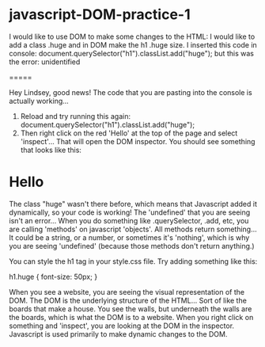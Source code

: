 # javascript-DOM-practice-1

I would like to use DOM to make some changes to the HTML:
I would like to add a class .huge and in DOM make the h1 .huge size. 
I inserted this code in console: document.querySelector("h1").classList.add("huge");
but this was the error: unidentified


=====

Hey Lindsey, good news!  The code that you are pasting into the console is actually working... 
1. Reload and try running this again: document.querySelector("h1").classList.add("huge");
2. Then right click on the red 'Hello' at the top of the page and select 'inspect'...  That will open the DOM inspector.  You should see something that looks like this:
<h1 class="huge">Hello</h1>

The class "huge" wasn't there before, which means that Javascript added it dynamically, so your code is working!  The 'undefined' that you are seeing isn't an error...  When you do something like .querySelector, .add, etc, you are calling 'methods' on javascript 'objects'.  All methods return something...  It could be a string, or a number, or sometimes it's 'nothing', which is why you are seeing 'undefined' (because those methods don't return anything.)

You can style the h1 tag in your style.css file.  Try adding something like this:

h1.huge {
  font-size: 50px;
}

When you see a website, you are seeing the visual representation of the DOM.  The DOM is the underlying structure of the HTML...  Sort of like the boards that make a house.  You see the walls, but underneath the walls are the boards, which is what the DOM is to a website.  When you right click on something and 'inspect', you are looking at the DOM in the inspector.  Javascript is used primarily to make dynamic changes to the DOM.